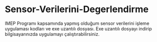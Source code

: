 # Sensor-Verilerini-Degerlendirme
IMEP Programı kapsamında yapmış olduğum sensor verilerini işleme uygulaması kodları ve exe uzantılı dosyası. Exe uzantılı dosyayı indirip bilgisayarınızda uygulamayı çalıştırabilirsiniz.
